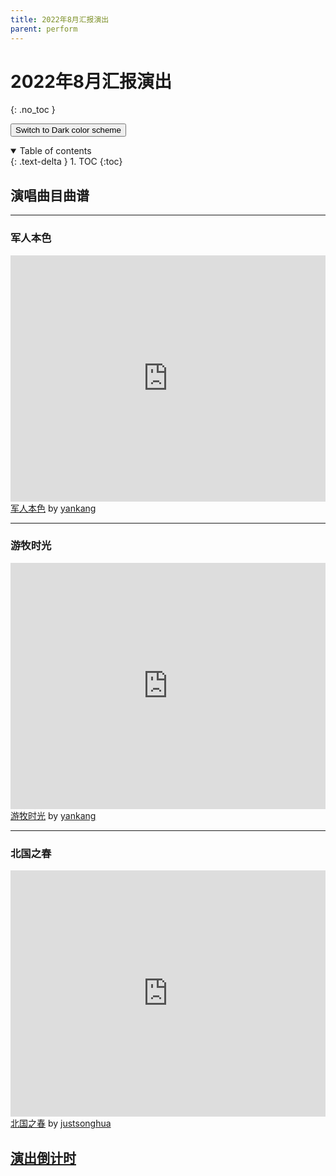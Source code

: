 ```yaml
---
title: 2022年8月汇报演出
parent: perform
---
```

<script type="text/javascript">
    (function(c,l,a,r,i,t,y){
        c[a]=c[a]||function(){(c[a].q=c[a].q||[]).push(arguments)};
        t=l.createElement(r);t.async=1;t.src="https://www.clarity.ms/tag/"+i;
        y=l.getElementsByTagName(r)[0];y.parentNode.insertBefore(t,y);
    })(window, document, "clarity", "script", "bb27tb3p62");
</script>
# 2022年8月汇报演出
{: .no_toc }

<button class="btn js-toggle-dark-mode">Switch to Dark color scheme</button>

<script>
const toggleDarkMode = document.querySelector('.js-toggle-dark-mode');

jtd.addEvent(toggleDarkMode, 'click', function(){
  if (jtd.getTheme() === 'dark') {
    jtd.setTheme('light');
    toggleDarkMode.textContent = 'Switch to dark color scheme';
  } else {
    jtd.setTheme('dark');
    toggleDarkMode.textContent = 'Return to the light scheme';
  }
});
</script>


<details open markdown="block">
  <summary>
    Table of contents
  </summary>
  {: .text-delta }
1. TOC
{:toc}
</details>

## 演唱曲目曲谱
---
### 军人本色
<iframe width="100%" height="394" src="https://musescore.com/user/49967612/scores/8268983/embed" frameborder="0" allowfullscreen allow="autoplay; fullscreen"></iframe>
<span><a href="https://musescore.com/user/49967612/scores/8268983/s/WdWf18" target="_blank">军人本色</a> by <a href="https://musescore.com/user/49967612">yankang</a></span>

---
### 游牧时光
<iframe width="100%" height="394" src="https://musescore.com/user/49967612/scores/8294876/embed" frameborder="0" allowfullscreen allow="autoplay; fullscreen"></iframe>
<span><a href="https://musescore.com/user/49967612/scores/8294876/s/30Xe2Q" target="_blank">游牧时光</a> by <a href="https://musescore.com/user/49967612">yankang</a></span>

---
### 北国之春
<iframe width="100%" height="394" src="https://musescore.com/user/35293412/scores/6226911/embed" frameborder="0" allowfullscreen allow="autoplay; fullscreen"></iframe>
<span><a href="https://musescore.com/user/35293412/scores/6226911" target="_blank">北国之春</a> by <a href="https://musescore.com/user/35293412">justsonghua</a></span>

## [演出倒计时](https://amazingkenneth.github.io/docs/posts/perform/202207w.html)